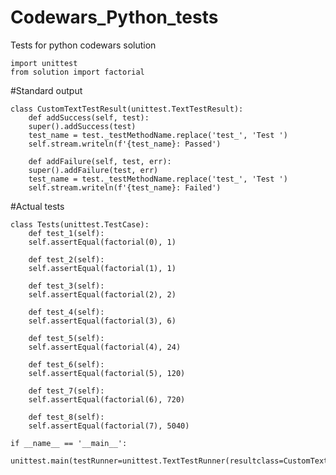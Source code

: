 # Codewars_Python_tests
<P1>Tests for python codewars solution

	import unittest
	from solution import factorial

#Standard output

	class CustomTextTestResult(unittest.TextTestResult):
	    def addSuccess(self, test):
		super().addSuccess(test)
		test_name = test._testMethodName.replace('test_', 'Test ')
		self.stream.writeln(f'{test_name}: Passed')
	
	    def addFailure(self, test, err):
		super().addFailure(test, err)
		test_name = test._testMethodName.replace('test_', 'Test ')
		self.stream.writeln(f'{test_name}: Failed')

#Actual tests

	class Tests(unittest.TestCase):
	    def test_1(self):
		self.assertEqual(factorial(0), 1)
	
	    def test_2(self):
		self.assertEqual(factorial(1), 1)
	
	    def test_3(self):
		self.assertEqual(factorial(2), 2)
	
	    def test_4(self):
		self.assertEqual(factorial(3), 6)
	
	    def test_5(self):
		self.assertEqual(factorial(4), 24)
	    
	    def test_6(self):
		self.assertEqual(factorial(5), 120)
	
	    def test_7(self):
		self.assertEqual(factorial(6), 720)
	
	    def test_8(self):
		self.assertEqual(factorial(7), 5040)    
	
	if __name__ == '__main__':
	    unittest.main(testRunner=unittest.TextTestRunner(resultclass=CustomTextTestResult))
